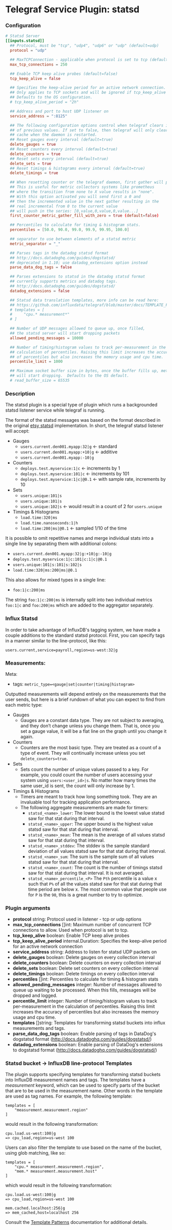 # Telegraf Service Plugin: statsd

### Configuration

```toml
# Statsd Server
[[inputs.statsd]]
  ## Protocol, must be "tcp", "udp4", "udp6" or "udp" (default=udp)
  protocol = "udp"

  ## MaxTCPConnection - applicable when protocol is set to tcp (default=250)
  max_tcp_connections = 250

  ## Enable TCP keep alive probes (default=false)
  tcp_keep_alive = false

  ## Specifies the keep-alive period for an active network connection.
  ## Only applies to TCP sockets and will be ignored if tcp_keep_alive is false.
  ## Defaults to the OS configuration.
  # tcp_keep_alive_period = "2h"

  ## Address and port to host UDP listener on
  service_address = ":8125"

  ## The following configuration options control when telegraf clears it's cache
  ## of previous values. If set to false, then telegraf will only clear it's
  ## cache when the daemon is restarted.
  ## Reset gauges every interval (default=true)
  delete_gauges = true
  ## Reset counters every interval (default=true)
  delete_counters = true
  ## Reset sets every interval (default=true)
  delete_sets = true
  ## Reset timings & histograms every interval (default=true)
  delete_timings = true

  ## When resetting counter or the telegraf daemon, first gather will put a 0
  ## This is useful for metric collectors systems like prometheus
  ## where the transition from none to X value results in "none". 
  ## With this option activated you will send first a 0 and 
  ## then the incremented value in the next gather resulting in the 
  ## real incremental from 0 to the current value
  ## will push in the series: [0,value,0,value,0,value...]
  first_counter_metric_gather_fill_with_zero = true (default=false)

  ## Percentiles to calculate for timing & histogram stats.
  percentiles = [50.0, 90.0, 99.0, 99.9, 99.95, 100.0]

  ## separator to use between elements of a statsd metric
  metric_separator = "_"

  ## Parses tags in the datadog statsd format
  ## http://docs.datadoghq.com/guides/dogstatsd/
  ## deprecated in 1.10; use datadog_extensions option instead
  parse_data_dog_tags = false

  ## Parses extensions to statsd in the datadog statsd format
  ## currently supports metrics and datadog tags.
  ## http://docs.datadoghq.com/guides/dogstatsd/
  datadog_extensions = false

  ## Statsd data translation templates, more info can be read here:
  ## https://github.com/influxdata/telegraf/blob/master/docs/TEMPLATE_PATTERN.md
  # templates = [
  #     "cpu.* measurement*"
  # ]

  ## Number of UDP messages allowed to queue up, once filled,
  ## the statsd server will start dropping packets
  allowed_pending_messages = 10000

  ## Number of timing/histogram values to track per-measurement in the
  ## calculation of percentiles. Raising this limit increases the accuracy
  ## of percentiles but also increases the memory usage and cpu time.
  percentile_limit = 1000

  ## Maximum socket buffer size in bytes, once the buffer fills up, metrics
  ## will start dropping.  Defaults to the OS default.
  # read_buffer_size = 65535
```

### Description

The statsd plugin is a special type of plugin which runs a backgrounded statsd
listener service while telegraf is running.

The format of the statsd messages was based on the format described in the
original [etsy statsd](https://github.com/etsy/statsd/blob/master/docs/metric_types.md)
implementation. In short, the telegraf statsd listener will accept:

- Gauges
    - `users.current.den001.myapp:32|g` <- standard
    - `users.current.den001.myapp:+10|g` <- additive
    - `users.current.den001.myapp:-10|g`
- Counters
    - `deploys.test.myservice:1|c` <- increments by 1
    - `deploys.test.myservice:101|c` <- increments by 101
    - `deploys.test.myservice:1|c|@0.1` <- with sample rate, increments by 10
- Sets
    - `users.unique:101|s`
    - `users.unique:101|s`
    - `users.unique:102|s` <- would result in a count of 2 for `users.unique`
- Timings & Histograms
    - `load.time:320|ms`
    - `load.time.nanoseconds:1|h`
    - `load.time:200|ms|@0.1` <- sampled 1/10 of the time

It is possible to omit repetitive names and merge individual stats into a
single line by separating them with additional colons:

  - `users.current.den001.myapp:32|g:+10|g:-10|g`
  - `deploys.test.myservice:1|c:101|c:1|c|@0.1`
  - `users.unique:101|s:101|s:102|s`
  - `load.time:320|ms:200|ms|@0.1`

This also allows for mixed types in a single line:

  - `foo:1|c:200|ms`

The string `foo:1|c:200|ms` is internally split into two individual metrics
`foo:1|c` and `foo:200|ms` which are added to the aggregator separately.


### Influx Statsd

In order to take advantage of InfluxDB's tagging system, we have made a couple
additions to the standard statsd protocol. First, you can specify
tags in a manner similar to the line-protocol, like this:

```
users.current,service=payroll,region=us-west:32|g
```

<!-- TODO Second, you can specify multiple fields within a measurement:

```
current.users,service=payroll,server=host01:west=10,east=10,central=2,south=10|g
``` -->

### Measurements:

Meta:
- tags: `metric_type=<gauge|set|counter|timing|histogram>`

Outputted measurements will depend entirely on the measurements that the user
sends, but here is a brief rundown of what you can expect to find from each
metric type:

- Gauges
    - Gauges are a constant data type. They are not subject to averaging, and they
    don’t change unless you change them. That is, once you set a gauge value, it
    will be a flat line on the graph until you change it again.
- Counters
    - Counters are the most basic type. They are treated as a count of a type of
    event. They will continually increase unless you set `delete_counters=true`.
- Sets
    - Sets count the number of unique values passed to a key. For example, you
    could count the number of users accessing your system using `users:<user_id>|s`.
    No matter how many times the same user_id is sent, the count will only increase
    by 1.
- Timings & Histograms
    - Timers are meant to track how long something took. They are an invaluable
    tool for tracking application performance.
    - The following aggregate measurements are made for timers:
        - `statsd_<name>_lower`: The lower bound is the lowest value statsd saw
        for that stat during that interval.
        - `statsd_<name>_upper`: The upper bound is the highest value statsd saw
        for that stat during that interval.
        - `statsd_<name>_mean`: The mean is the average of all values statsd saw
        for that stat during that interval.
        - `statsd_<name>_stddev`: The stddev is the sample standard deviation
        of all values statsd saw for that stat during that interval.
        - `statsd_<name>_sum`: The sum is the sample sum of all values statsd saw
        for that stat during that interval.
        - `statsd_<name>_count`: The count is the number of timings statsd saw
        for that stat during that interval. It is not averaged.
        - `statsd_<name>_percentile_<P>` The `Pth` percentile is a value x such
        that `P%` of all the values statsd saw for that stat during that time
        period are below x. The most common value that people use for `P` is the
        `90`, this is a great number to try to optimize.

### Plugin arguments

- **protocol** string: Protocol used in listener - tcp or udp options
- **max_tcp_connections** []int: Maximum number of concurrent TCP connections
to allow. Used when protocol is set to tcp.
- **tcp_keep_alive** boolean: Enable TCP keep alive probes
- **tcp_keep_alive_period** internal.Duration: Specifies the keep-alive period for an active network connection
- **service_address** string: Address to listen for statsd UDP packets on
- **delete_gauges** boolean: Delete gauges on every collection interval
- **delete_counters** boolean: Delete counters on every collection interval
- **delete_sets** boolean: Delete set counters on every collection interval
- **delete_timings** boolean: Delete timings on every collection interval
- **percentiles** []int: Percentiles to calculate for timing & histogram stats
- **allowed_pending_messages** integer: Number of messages allowed to queue up
waiting to be processed. When this fills, messages will be dropped and logged.
- **percentile_limit** integer: Number of timing/histogram values to track
per-measurement in the calculation of percentiles. Raising this limit increases
the accuracy of percentiles but also increases the memory usage and cpu time.
- **templates** []string: Templates for transforming statsd buckets into influx
measurements and tags.
- **parse_data_dog_tags** boolean: Enable parsing of tags in DataDog's dogstatsd format (http://docs.datadoghq.com/guides/dogstatsd/)
- **datadog_extensions** boolean: Enable parsing of DataDog's extensions to dogstatsd format (http://docs.datadoghq.com/guides/dogstatsd/)

### Statsd bucket -> InfluxDB line-protocol Templates

The plugin supports specifying templates for transforming statsd buckets into
InfluxDB measurement names and tags. The templates have a _measurement_ keyword,
which can be used to specify parts of the bucket that are to be used in the
measurement name. Other words in the template are used as tag names. For example,
the following template:

```
templates = [
    "measurement.measurement.region"
]
```

would result in the following transformation:

```
cpu.load.us-west:100|g
=> cpu_load,region=us-west 100
```

Users can also filter the template to use based on the name of the bucket,
using glob matching, like so:

```
templates = [
    "cpu.* measurement.measurement.region",
    "mem.* measurement.measurement.host"
]
```

which would result in the following transformation:

```
cpu.load.us-west:100|g
=> cpu_load,region=us-west 100

mem.cached.localhost:256|g
=> mem_cached,host=localhost 256
```

Consult the [Template Patterns](/docs/TEMPLATE_PATTERN.md) documentation for
additional details.
